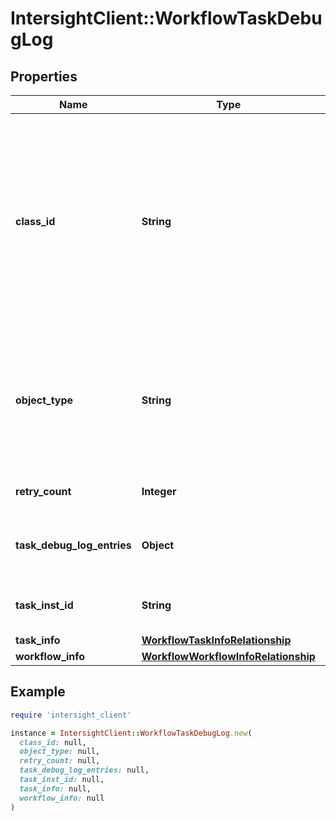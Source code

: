 # IntersightClient::WorkflowTaskDebugLog

## Properties

| Name | Type | Description | Notes |
| ---- | ---- | ----------- | ----- |
| **class_id** | **String** | The fully-qualified name of the instantiated, concrete type. This property is used as a discriminator to identify the type of the payload when marshaling and unmarshaling data. | [default to &#39;workflow.TaskDebugLog&#39;] |
| **object_type** | **String** | The fully-qualified name of the instantiated, concrete type. The value should be the same as the &#39;ClassId&#39; property. | [default to &#39;workflow.TaskDebugLog&#39;] |
| **retry_count** | **Integer** | A counter for number of retries. | [optional][readonly] |
| **task_debug_log_entries** | **Object** | Holds information helpful in isolating task failures. | [optional][readonly] |
| **task_inst_id** | **String** | The unique identifier for task instance. | [optional][readonly] |
| **task_info** | [**WorkflowTaskInfoRelationship**](WorkflowTaskInfoRelationship.md) |  | [optional] |
| **workflow_info** | [**WorkflowWorkflowInfoRelationship**](WorkflowWorkflowInfoRelationship.md) |  | [optional] |

## Example

```ruby
require 'intersight_client'

instance = IntersightClient::WorkflowTaskDebugLog.new(
  class_id: null,
  object_type: null,
  retry_count: null,
  task_debug_log_entries: null,
  task_inst_id: null,
  task_info: null,
  workflow_info: null
)
```

